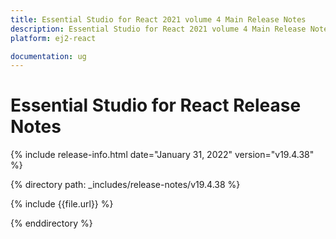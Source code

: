 ```yaml
---
title: Essential Studio for React 2021 volume 4 Main Release Notes  
description: Essential Studio for React 2021 volume 4 Main Release Notes 
platform: ej2-react

documentation: ug
---
```


# Essential Studio for React Release Notes  

{% include release-info.html date="January 31, 2022"  version="v19.4.38" %} 

{% directory path: _includes/release-notes/v19.4.38 %}

{% include {{file.url}} %}

{% enddirectory %}
